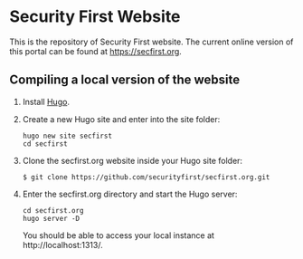 # Security First Website
This is the repository of Security First website. 
The current online version of this portal can be found at https://secfirst.org.

## Compiling a local version of the website

1. Install [Hugo](https://gohugo.io/getting-started/installing/).

2. Create a new Hugo site and enter into the site folder:
    ```
    hugo new site secfirst
    cd secfirst
    ```
3. Clone the secfirst.org website inside your Hugo site folder:

    ```
    $ git clone https://github.com/securityfirst/secfirst.org.git
    ```
4. Enter the secfirst.org directory and start the Hugo server:
    ```
    cd secfirst.org
    hugo server -D
    ```
    You should be able to access your local instance at http://localhost:1313/.
